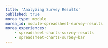 ```yaml
---
title: 'Analyzing Survey Results'
published: true
morea_type: module
morea_id: module-spreadsheet-survey-results
morea_experiences:
    - spreadsheet-charts-survey-results
    - spreadsheet-charts-surbey-bar
---
```

